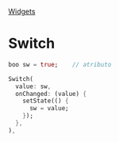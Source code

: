 [Widgets](https://github.com/leofds/flutter-class/blob/master/flutter/widgets.md)

# Switch

```dart
boo sw = true;    // atributo

Switch(
  value: sw,
  onChanged: (value) {
    setState(() {
      sw = value;
    });
  },
),
```
